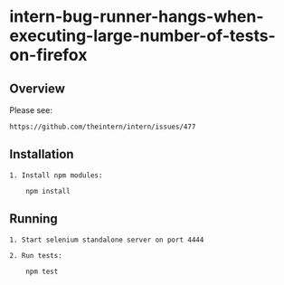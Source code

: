 # intern-bug-runner-hangs-when-executing-large-number-of-tests-on-firefox

Overview
--------

Please see:

	https://github.com/theintern/intern/issues/477

Installation
------------

	1. Install npm modules:
	
		npm install

Running
-------

	1. Start selenium standalone server on port 4444
	
	2. Run tests:
	
		npm test
